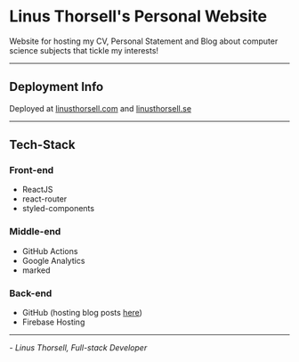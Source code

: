 # Linus Thorsell's Personal Website

Website for hosting my CV, Personal Statement and Blog about computer science subjects that tickle my interests!

***

## Deployment Info
Deployed at [linusthorsell.com](https://linusthorsell.com) and [linusthorsell.se](https://linusthorsell.se)

***

## Tech-Stack
### Front-end
* ReactJS
* react-router
* styled-components
### Middle-end
* GitHub Actions
* Google Analytics
* marked
### Back-end
* GitHub (hosting blog posts [here](to_be_defined))
* Firebase Hosting

***

<em>- Linus Thorsell, Full-stack Developer</em>